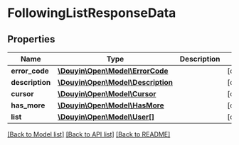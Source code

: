 # FollowingListResponseData

## Properties
Name | Type | Description | Notes
------------ | ------------- | ------------- | -------------
**error_code** | [**\Douyin\Open\Model\ErrorCode**](ErrorCode.md) |  | [optional] 
**description** | [**\Douyin\Open\Model\Description**](Description.md) |  | [optional] 
**cursor** | [**\Douyin\Open\Model\Cursor**](Cursor.md) |  | [optional] 
**has_more** | [**\Douyin\Open\Model\HasMore**](HasMore.md) |  | [optional] 
**list** | [**\Douyin\Open\Model\User[]**](User.md) |  | [optional] 

[[Back to Model list]](../../README.md#documentation-for-models) [[Back to API list]](../../README.md#documentation-for-api-endpoints) [[Back to README]](../../README.md)

